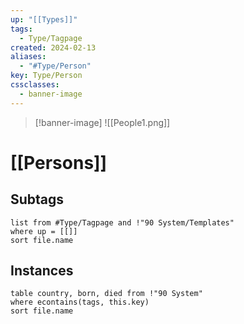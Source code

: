 ```yaml
---
up: "[[Types]]"
tags:
  - Type/Tagpage
created: 2024-02-13
aliases:
  - "#Type/Person"
key: Type/Person
cssclasses:
  - banner-image
---
```


> [!banner-image] ![[People1.png]]
# [[Persons]]
## Subtags
```dataview
list from #Type/Tagpage and !"90 System/Templates" 
where up = [[]]
sort file.name
```
## Instances
```dataview
table country, born, died from !"90 System"
where econtains(tags, this.key)
sort file.name
```
